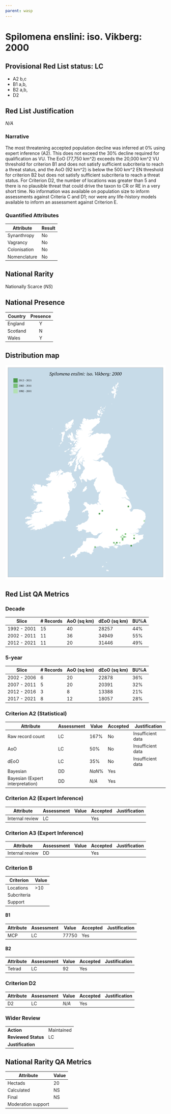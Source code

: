 ```yaml
---
parent: wasp
---
```


# Spilomena enslini: iso. Vikberg: 2000

## Provisional Red List status: LC
- A2 b,c
- B1 a,b, 
- B2 a,b, 
- D2

## Red List Justification
*N/A*
### Narrative


The most threatening accepted population decline was inferred at 0% using expert inference (A2). This does not exceed the 30% decline required for qualification as VU. The EoO (77,750 km^2) exceeds the 20,000 km^2 VU threshold for criterion B1 and does not satisfy sufficient subcriteria to reach a threat status, and the AoO (92 km^2) is below the 500 km^2 EN threshold for criterion B2 but does not satisfy sufficient subcriteria to reach a threat status. For Criterion D2, the number of locations was greater than 5 and there is no plausible threat that could drive the taxon to CR or RE in a very short time. No information was available on population size to inform assessments against Criteria C and D1; nor were any life-history models available to inform an assessment against Criterion E.
### Quantified Attributes
|Attribute|Result|
|---|---|
|Synanthropy|No|
|Vagrancy|No|
|Colonisation|No|
|Nomenclature|No|


## National Rarity
Nationally Scarce (*NS*)

## National Presence
|Country|Presence
|---|:-:|
|England|Y|
|Scotland|N|
|Wales|Y|


## Distribution map
![](../map/640.svg)

## Red List QA Metrics
### Decade
| Slice | # Records | AoO (sq km) | dEoO (sq km) |BU%A |
|---|---|---|---|---|
|1992 - 2001|15|40|28257|44%|
|2002 - 2011|11|36|34949|55%|
|2012 - 2021|11|20|31446|49%|
### 5-year
| Slice | # Records | AoO (sq km) | dEoO (sq km) |BU%A |
|---|---|---|---|---|
|2002 - 2006|6|20|22878|36%|
|2007 - 2011|5|20|20391|32%|
|2012 - 2016|3|8|13388|21%|
|2017 - 2021|8|12|18057|28%|
### Criterion A2 (Statistical)
|Attribute|Assessment|Value|Accepted|Justification
|---|---|---|---|---|
|Raw record count|LC|167%|No|Insufficient data|
|AoO|LC|50%|No|Insufficient data|
|dEoO|LC|35%|No|Insufficient data|
|Bayesian|DD|*NaN*%|Yes||
|Bayesian (Expert interpretation)|DD|*N/A*|Yes||
### Criterion A2 (Expert Inference)
|Attribute|Assessment|Value|Accepted|Justification
|---|---|---|---|---|
|Internal review|LC||Yes||
### Criterion A3 (Expert Inference)
|Attribute|Assessment|Value|Accepted|Justification
|---|---|---|---|---|
|Internal review|DD||Yes||
### Criterion B
|Criterion| Value|
|---|---|
|Locations|>10|
|Subcriteria||
|Support||
#### B1
|Attribute|Assessment|Value|Accepted|Justification
|---|---|---|---|---|
|MCP|LC|77750|Yes||
#### B2
|Attribute|Assessment|Value|Accepted|Justification
|---|---|---|---|---|
|Tetrad|LC|92|Yes||
### Criterion D2
|Attribute|Assessment|Value|Accepted|Justification
|---|---|---|---|---|
|D2|LC|*N/A*|Yes||
### Wider Review
|  |  |
|---|---|
|**Action**|Maintained|
|**Reviewed Status**|LC|
|**Justification**||


## National Rarity QA Metrics
|Attribute|Value|
|---|---|
|Hectads|20|
|Calculated|NS|
|Final|NS|
|Moderation support||



